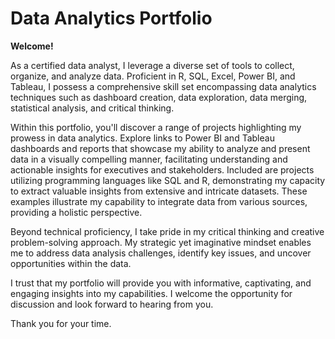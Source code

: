 # Data Analytics Portfolio
**Welcome!**

As a certified data analyst, I leverage a diverse set of tools to collect, organize, and analyze data. Proficient in R, SQL, Excel, Power BI, and Tableau, I possess a comprehensive skill set encompassing data analytics techniques such as dashboard creation, data exploration, data merging, statistical analysis, and critical thinking.

Within this portfolio, you'll discover a range of projects highlighting my prowess in data analytics. Explore links to Power BI and Tableau dashboards and reports that showcase my ability to analyze and present data in a visually compelling manner, facilitating understanding and actionable insights for executives and stakeholders.
Included are projects utilizing programming languages like SQL and R, demonstrating my capacity to extract valuable insights from extensive and intricate datasets. These examples illustrate my capability to integrate data from various sources, providing a holistic perspective.

Beyond technical proficiency, I take pride in my critical thinking and creative problem-solving approach. My strategic yet imaginative mindset enables me to address data analysis challenges, identify key issues, and uncover opportunities within the data.

I trust that my portfolio will provide you with informative, captivating, and engaging insights into my capabilities. 
I welcome the opportunity for discussion and look forward to hearing from you.

Thank you for your time.
